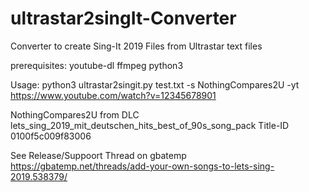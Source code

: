 # ultrastar2singIt-Converter
Converter to create Sing-It 2019 Files from Ultrastar text files

prerequisites:
youtube-dl
ffmpeg
python3

Usage:
python3 ultrastar2singit.py test.txt -s NothingCompares2U -yt https://www.youtube.com/watch?v=12345678901

NothingCompares2U from DLC lets_sing_2019_mit_deutschen_hits_best_of_90s_song_pack
Title-ID 0100f5c009f83006


See Release/Suppoort Thread on gbatemp https://gbatemp.net/threads/add-your-own-songs-to-lets-sing-2019.538379/
